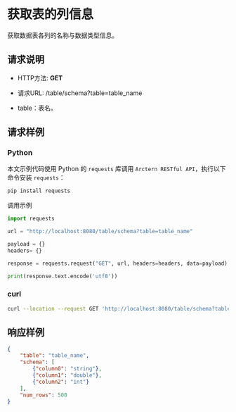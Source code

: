 # 获取表的列信息

获取数据表各列的名称与数据类型信息。

## 请求说明

- HTTP方法: **GET**
- 请求URL: /table/schema?table=table_name

- table：表名。

## 请求样例

### Python

本文示例代码使用 Python 的 `requests` 库调用 `Arctern RESTful API`，执行以下命令安装 `requests`：

```bash
pip install requests
```

调用示例

```python
import requests

url = "http://localhost:8080/table/schema?table=table_name"

payload = {}
headers= {}

response = requests.request("GET", url, headers=headers, data=payload)

print(response.text.encode('utf8'))
```

### curl

```bash
curl --location --request GET 'http://localhost:8080/table/schema?table=table_name'
```

## 响应样例

```json
{
    "table": "table_name",
    "schema": [
        {"column0": "string"},
        {"column1": "double"},
        {"column2": "int"}
    ],
    "num_rows": 500
}
```
